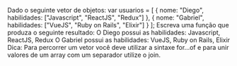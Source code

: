 Dado o seguinte vetor de objetos:
var usuarios = [
 {
 nome: "Diego",
 habilidades: ["Javascript", "ReactJS", "Redux"]
 },
 {
 nome: "Gabriel",
 habilidades: ["VueJS", "Ruby on Rails", "Elixir"]
 }
];
Escreva uma função que produza o seguinte resultado:
O Diego possui as habilidades: Javascript, ReactJS, Redux
O Gabriel possui as habilidades: VueJS, Ruby on Rails, Elixir
Dica: Para percorrer um vetor você deve utilizar a sintaxe for...of e para unir valores de um array
com um separador utilize o join.